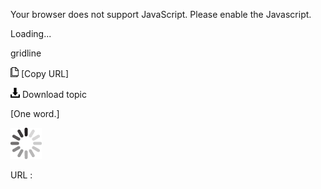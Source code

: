 Your browser does not support JavaScript. Please enable the Javascript.

Loading...

gridline

![Copy URL](gridline_files/Copy.png) [Copy URL]

![Download](gridline_files/Download.png)
Download topic

[One word.]

![In progress](gridline_files/activity-large.gif)

URL :


